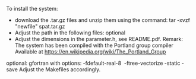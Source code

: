 To install the system:
- download the .tar.gz files and unzip them using the command: tar -xvzf "newfile" spat.tar.gz
- Adjust the path in the following files:
optional
- Adjust the dimensions in the parameter.h, see README.pdf.
Remark:
The system has been compiled with the Portland group compiler
Available at https://en.wikipedia.org/wiki/The_Portland_Group
  
optional:
gfortran with options:
-fdefault-real-8  -ftree-vectorize -static -save
Adjust the Makefiles accordingly.
